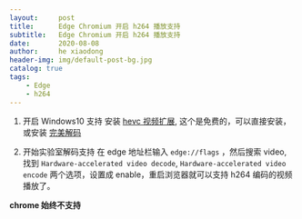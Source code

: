 ```yaml
---
layout:     post
title:      Edge Chromium 开启 h264 播放支持
subtitle:   Edge Chromium 开启 h264 播放支持
date:       2020-08-08
author:     he xiaodong
header-img: img/default-post-bg.jpg
catalog: true
tags:
    - Edge
    - h264
---
```


1. 开启 Windows10 支持
安装 [hevc 视频扩展](https://www.microsoft.com/zh-cn/p/hevc-video-extensions-from-device-manufacturer/9n4wgh0z6vhq), 这个是免费的，可以直接安装，或安装 [完美解码](https://jm.wmzhe.com/)

2. 开始实验室解码支持
在 edge 地址栏输入 `edge://flags` ，然后搜索 video, 找到 `Hardware-accelerated video decode`, `Hardware-accelerated video encode` 两个选项，设置成 enable，重启浏览器就可以支持 h264 编码的视频播放了。

**chrome 始终不支持**